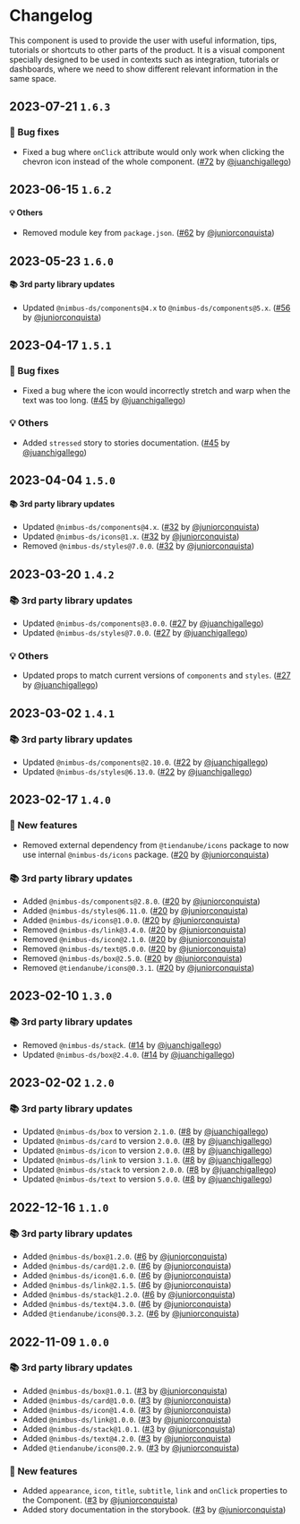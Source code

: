 # Changelog

This component is used to provide the user with useful information, tips, tutorials or shortcuts to other parts of the product. It is a visual component specially designed to be used in contexts such as integration, tutorials or dashboards, where we need to show different relevant information in the same space.

## 2023-07-21 `1.6.3`

### 🐛 Bug fixes

- Fixed a bug where `onClick` attribute would only work when clicking the chevron icon instead of the whole component. ([#72](https://github.com/TiendaNube/nimbus-patterns/pull/72) by [@juanchigallego](https://github.com/juanchigallego))

## 2023-06-15 `1.6.2`

#### 💡 Others

- Removed module key from `package.json`. ([#62](https://github.com/TiendaNube/nimbus-patterns/pull/62) by [@juniorconquista](https://github.com/juniorconquista))

## 2023-05-23 `1.6.0`

#### 📚 3rd party library updates

- Updated `@nimbus-ds/components@4.x` to `@nimbus-ds/components@5.x`. ([#56](https://github.com/TiendaNube/nimbus-patterns/pull/56) by [@juniorconquista](https://github.com/juniorconquista))

## 2023-04-17 `1.5.1`

### 🐛 Bug fixes

- Fixed a bug where the icon would incorrectly stretch and warp when the text was too long. ([#45](https://github.com/TiendaNube/nimbus-patterns/pull/45) by [@juanchigallego](https://github.com/juanchigallego))

### 💡 Others

- Added `stressed` story to stories documentation. ([#45](https://github.com/TiendaNube/nimbus-patterns/pull/45) by [@juanchigallego](https://github.com/juanchigallego))

## 2023-04-04 `1.5.0`

#### 📚 3rd party library updates

- Updated `@nimbus-ds/components@4.x`. ([#32](https://github.com/TiendaNube/nimbus-patterns/pull/32) by [@juniorconquista](https://github.com/juniorconquista))
- Updated `@nimbus-ds/icons@1.x`. ([#32](https://github.com/TiendaNube/nimbus-patterns/pull/32) by [@juniorconquista](https://github.com/juniorconquista))
- Removed `@nimbus-ds/styles@7.0.0`. ([#32](https://github.com/TiendaNube/nimbus-patterns/pull/32) by [@juniorconquista](https://github.com/juniorconquista))

## 2023-03-20 `1.4.2`

### 📚 3rd party library updates

- Updated `@nimbus-ds/components@3.0.0`. ([#27](https://github.com/TiendaNube/nimbus-patterns/pull/27) by [@juanchigallego](https://github.com/juanchigallego))
- Updated `@nimbus-ds/styles@7.0.0`. ([#27](https://github.com/TiendaNube/nimbus-patterns/pull/27) by [@juanchigallego](https://github.com/juanchigallego))

### 💡 Others

- Updated props to match current versions of `components` and `styles`. ([#27](https://github.com/TiendaNube/nimbus-patterns/pull/27) by [@juanchigallego](https://github.com/juanchigallego))

## 2023-03-02 `1.4.1`

### 📚 3rd party library updates

- Updated `@nimbus-ds/components@2.10.0`. ([#22](https://github.com/TiendaNube/nimbus-patterns/pull/22) by [@juanchigallego](https://github.com/juanchigallego))
- Updated `@nimbus-ds/styles@6.13.0`. ([#22](https://github.com/TiendaNube/nimbus-patterns/pull/22) by [@juanchigallego](https://github.com/juanchigallego))

## 2023-02-17 `1.4.0`

### 🎉 New features

- Removed external dependency from `@tiendanube/icons` package to now use internal `@nimbus-ds/icons` package. ([#20](https://github.com/TiendaNube/nimbus-patterns/pull/20) by [@juniorconquista](https://github.com/juniorconquista))

### 📚 3rd party library updates

- Added `@nimbus-ds/components@2.8.0`. ([#20](https://github.com/TiendaNube/nimbus-patterns/pull/20) by [@juniorconquista](https://github.com/juniorconquista))
- Added `@nimbus-ds/styles@6.11.0`. ([#20](https://github.com/TiendaNube/nimbus-patterns/pull/20) by [@juniorconquista](https://github.com/juniorconquista))
- Added `@nimbus-ds/icons@1.0.0`. ([#20](https://github.com/TiendaNube/nimbus-patterns/pull/20) by [@juniorconquista](https://github.com/juniorconquista))
- Removed `@nimbus-ds/link@3.4.0`. ([#20](https://github.com/TiendaNube/nimbus-patterns/pull/20) by [@juniorconquista](https://github.com/juniorconquista))
- Removed `@nimbus-ds/icon@2.1.0`. ([#20](https://github.com/TiendaNube/nimbus-patterns/pull/20) by [@juniorconquista](https://github.com/juniorconquista))
- Removed `@nimbus-ds/text@5.0.0`. ([#20](https://github.com/TiendaNube/nimbus-patterns/pull/20) by [@juniorconquista](https://github.com/juniorconquista))
- Removed `@nimbus-ds/box@2.5.0`. ([#20](https://github.com/TiendaNube/nimbus-patterns/pull/20) by [@juniorconquista](https://github.com/juniorconquista))
- Removed `@tiendanube/icons@0.3.1`. ([#20](https://github.com/TiendaNube/nimbus-patterns/pull/20) by [@juniorconquista](https://github.com/juniorconquista))

## 2023-02-10 `1.3.0`

### 📚 3rd party library updates

- Removed `@nimbus-ds/stack`. ([#14](https://github.com/TiendaNube/nimbus-patterns/pull/14) by [@juanchigallego](https://github.com/juanchigallego))
- Updated `@nimbus-ds/box@2.4.0`. ([#14](https://github.com/TiendaNube/nimbus-patterns/pull/14) by [@juanchigallego](https://github.com/juanchigallego))

## 2023-02-02 `1.2.0`

### 📚 3rd party library updates

- Updated `@nimbus-ds/box` to version `2.1.0`. ([#8](https://github.com/TiendaNube/nimbus-patterns/pull/8) by [@juanchigallego](https://github.com/juanchigallego))
- Updated `@nimbus-ds/card` to version `2.0.0`. ([#8](https://github.com/TiendaNube/nimbus-patterns/pull/8) by [@juanchigallego](https://github.com/juanchigallego))
- Updated `@nimbus-ds/icon` to version `2.0.0`. ([#8](https://github.com/TiendaNube/nimbus-patterns/pull/8) by [@juanchigallego](https://github.com/juanchigallego))
- Updated `@nimbus-ds/link` to version `3.1.0`. ([#8](https://github.com/TiendaNube/nimbus-patterns/pull/8) by [@juanchigallego](https://github.com/juanchigallego))
- Updated `@nimbus-ds/stack` to version `2.0.0`. ([#8](https://github.com/TiendaNube/nimbus-patterns/pull/8) by [@juanchigallego](https://github.com/juanchigallego))
- Updated `@nimbus-ds/text` to version `5.0.0`. ([#8](https://github.com/TiendaNube/nimbus-patterns/pull/8) by [@juanchigallego](https://github.com/juanchigallego))

## 2022-12-16 `1.1.0`

### 📚 3rd party library updates

- Added `@nimbus-ds/box@1.2.0`. ([#6](https://github.com/TiendaNube/nimbus-patterns/pull/6) by [@juniorconquista](https://github.com/juniorconquista))
- Added `@nimbus-ds/card@1.2.0`. ([#6](https://github.com/TiendaNube/nimbus-patterns/pull/6) by [@juniorconquista](https://github.com/juniorconquista))
- Added `@nimbus-ds/icon@1.6.0`. ([#6](https://github.com/TiendaNube/nimbus-patterns/pull/6) by [@juniorconquista](https://github.com/juniorconquista))
- Added `@nimbus-ds/link@2.1.5`. ([#6](https://github.com/TiendaNube/nimbus-patterns/pull/6) by [@juniorconquista](https://github.com/juniorconquista))
- Added `@nimbus-ds/stack@1.2.0`. ([#6](https://github.com/TiendaNube/nimbus-patterns/pull/6) by [@juniorconquista](https://github.com/juniorconquista))
- Added `@nimbus-ds/text@4.3.0`. ([#6](https://github.com/TiendaNube/nimbus-patterns/pull/6) by [@juniorconquista](https://github.com/juniorconquista))
- Added `@tiendanube/icons@0.3.2`. ([#6](https://github.com/TiendaNube/nimbus-patterns/pull/6) by [@juniorconquista](https://github.com/juniorconquista))

## 2022-11-09 `1.0.0`

### 📚 3rd party library updates

- Added `@nimbus-ds/box@1.0.1`. ([#3](https://github.com/TiendaNube/nimbus-patterns/pull/3) by [@juniorconquista](https://github.com/juniorconquista))
- Added `@nimbus-ds/card@1.0.0`. ([#3](https://github.com/TiendaNube/nimbus-patterns/pull/3) by [@juniorconquista](https://github.com/juniorconquista))
- Added `@nimbus-ds/icon@1.4.0`. ([#3](https://github.com/TiendaNube/nimbus-patterns/pull/3) by [@juniorconquista](https://github.com/juniorconquista))
- Added `@nimbus-ds/link@1.0.0`. ([#3](https://github.com/TiendaNube/nimbus-patterns/pull/3) by [@juniorconquista](https://github.com/juniorconquista))
- Added `@nimbus-ds/stack@1.0.1`. ([#3](https://github.com/TiendaNube/nimbus-patterns/pull/3) by [@juniorconquista](https://github.com/juniorconquista))
- Added `@nimbus-ds/text@4.2.0`. ([#3](https://github.com/TiendaNube/nimbus-patterns/pull/3) by [@juniorconquista](https://github.com/juniorconquista))
- Added `@tiendanube/icons@0.2.9`. ([#3](https://github.com/TiendaNube/nimbus-patterns/pull/3) by [@juniorconquista](https://github.com/juniorconquista))

### 🎉 New features

- Added `appearance`, `icon`, `title`, `subtitle`, `link` and `onClick` properties to the Component. ([#3](https://github.com/TiendaNube/nimbus-patterns/pull/3) by [@juniorconquista](https://github.com/juniorconquista))
- Added story documentation in the storybook. ([#3](https://github.com/TiendaNube/nimbus-patterns/pull/4) by [@juniorconquista](https://github.com/juniorconquista))
